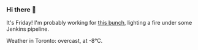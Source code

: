 ### Hi there :wave:

It's Friday! I'm probably working for [this bunch](https://github.com/kohofinancial), lighting a fire under some Jenkins pipeline.

Weather in Toronto: overcast, at -8°C.

